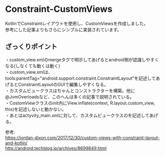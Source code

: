 # Constraint-CustomViews

KotlinでConstraintレイアウトを使用し、CustomViewsを作成しました。  
参考にした記事よりもさらにシンプルに実装されています。

## ざっくりポイント  
・custom_view.xmlのmergeタグで明示してあげるとandroid側が認識しやすくなる(しなくても動くは動く)  
・custom_view.xmlは、tools:parentTag="android.support.constraint.ConstraintLayout"を記述してあげるとConstraintLayoutのGUIで編集しやすくなる。  
・カスタムビュークラスはちゃんとコンストラクターを構築。他に@JvmOverloadsなど、このへんは多くの記事で説明されている。  
・CostomViewクラスのinit内にView.inflate(context, R.layout.custom_view, this)を記述しないと動かない。  
・あとはactyvity_main.xmlに対して、カスタムビュークラスのを記述してあげる。  

参考:  
https://jordan-dixon.com/2017/12/30/custom-views-with-constraint-layout-and-kotlin/  
http://android.techblog.jp/archives/8699849.html  
